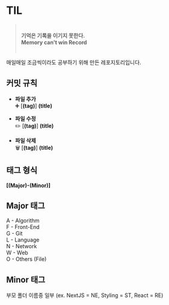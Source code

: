 # TIL

> ㅤ  
> **기억은 기록을 이기지 못한다.**  
> **Memory can't win Record**  
> ㅤ

매일매일 조금씩이라도 공부하기 위해 만든 레포지토리입니다.

## 커밋 규칙

- **파일 추가**  
  ➕ [**(tag)**] **(title)**

- **파일 수정**  
  ✏️ [**(tag)**] **(title)**

- **파일 삭제**  
  🗑️ [**(tag)**] **(title)**

## 태그 형식

**[(Major)-(Minor)]**

## Major 태그

A - Algorithm  
F - Front-End  
G - Git  
L - Language  
N - Network  
W - Web  
O - Others (File)

## Minor 태그

부모 폴더 이름중 일부
(ex. NextJS = NE, Styling = ST, React = RE)
